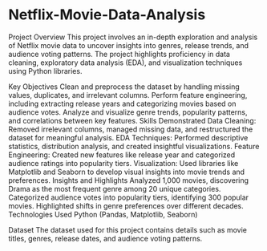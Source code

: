 # Netflix-Movie-Data-Analysis


Project Overview
This project involves an in-depth exploration and analysis of Netflix movie data to uncover insights into genres, release trends, and audience voting patterns. The project highlights proficiency in data cleaning, exploratory data analysis (EDA), and visualization techniques using Python libraries.

Key Objectives
Clean and preprocess the dataset by handling missing values, duplicates, and irrelevant columns.
Perform feature engineering, including extracting release years and categorizing movies based on audience votes.
Analyze and visualize genre trends, popularity patterns, and correlations between key features.
Skills Demonstrated
Data Cleaning: Removed irrelevant columns, managed missing data, and restructured the dataset for meaningful analysis.
EDA Techniques: Performed descriptive statistics, distribution analysis, and created insightful visualizations.
Feature Engineering: Created new features like release year and categorized audience ratings into popularity tiers.
Visualization: Used libraries like Matplotlib and Seaborn to develop visual insights into movie trends and preferences.
Insights and Highlights
Analyzed 1,000 movies, discovering Drama as the most frequent genre among 20 unique categories.
Categorized audience votes into popularity tiers, identifying 300 popular movies.
Highlighted shifts in genre preferences over different decades.
Technologies Used
Python (Pandas, Matplotlib, Seaborn)

Dataset
The dataset used for this project contains details such as movie titles, genres, release dates, and audience voting patterns.
